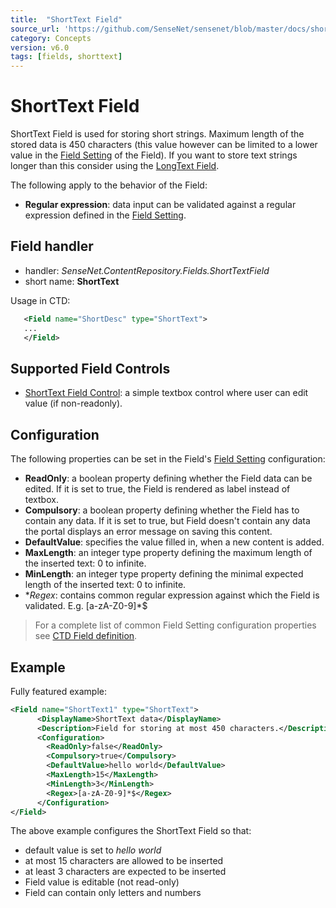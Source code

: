 ```yaml
---
title:  "ShortText Field"
source_url: 'https://github.com/SenseNet/sensenet/blob/master/docs/shorttext-field.md'
category: Concepts
version: v6.0
tags: [fields, shorttext]
---
```


# ShortText Field

ShortText Field is used for storing short strings. Maximum length of the stored data is 450 characters (this value however can be limited to a lower value in the [Field Setting](field-setting.md) of the Field). If you want to store text strings longer than this consider using the [LongText Field](longtext-field.md).

The following apply to the behavior of the Field:

- **Regular expression**: data input can be validated against a regular expression defined in the [Field Setting](field-setting.md).

## Field handler

- handler: *SenseNet.ContentRepository.Fields.ShortTextField*
- short name: **ShortText**

Usage in CTD:

```xml
   <Field name="ShortDesc" type="ShortText">
   ...
   </Field>
```

## Supported Field Controls

- [ShortText Field Control](shorttext-field-control.md): a simple textbox control where user can edit value (if non-readonly).

## Configuration

The following properties can be set in the Field's [Field Setting](field-setting.md) configuration:

- **ReadOnly**: a boolean property defining whether the Field data can be edited. If it is set to true, the Field is rendered as label instead of textbox.
- **Compulsory**: a boolean property defining whether the Field has to contain any data. If it is set to true, but Field doesn't contain any data the portal displays an error message on saving this content.
- **DefaultValue**: specifies the value filled in, when a new content is added.
- **MaxLength**: an integer type property defining the maximum length of the inserted text: 0 to infinite.
- **MinLength**: an integer type property defining the minimal expected length of the inserted text: 0 to infinite.
- **Regex*: contains common regular expression against which the Field is validated. E.g. [a-zA-Z0-9]*$

> For a complete list of common Field Setting configuration properties see [CTD Field definition](ctd.md).

## Example

Fully featured example:

```xml
<Field name="ShortText1" type="ShortText">
      <DisplayName>ShortText data</DisplayName>
      <Description>Field for storing at most 450 characters.</Description>
      <Configuration>
        <ReadOnly>false</ReadOnly>
        <Compulsory>true</Compulsory>
        <DefaultValue>hello world</DefaultValue>
        <MaxLength>15</MaxLength>
        <MinLength>3</MinLength>
        <Regex>[a-zA-Z0-9]*$</Regex>
      </Configuration>
</Field>
```

The above example configures the ShortText Field so that:

- default value is set to *hello world*
- at most 15 characters are allowed to be inserted
- at least 3 characters are expected to be inserted
- Field value is editable (not read-only)
- Field can contain only letters and numbers
